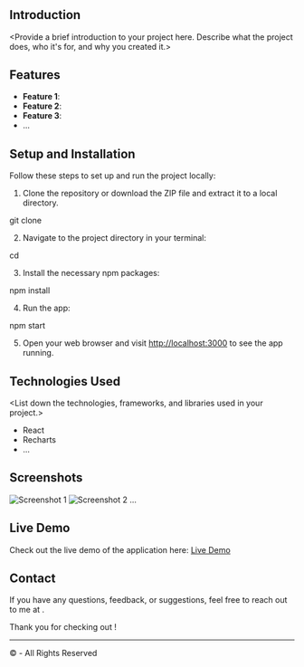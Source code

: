 # <Project Name>

## Introduction

<Provide a brief introduction to your project here. Describe what the project does, who it's for, and why you created it.>

## Features

<List down the main features of your application. Briefly describe each feature and its functionality.>

- **Feature 1**: <Description>
- **Feature 2**: <Description>
- **Feature 3**: <Description>
- ...

## Setup and Installation

Follow these steps to set up and run the project locally:

1. Clone the repository or download the ZIP file and extract it to a local directory.

git clone <Link to your repository>

2. Navigate to the project directory in your terminal:

cd <Project Directory>

3. Install the necessary npm packages:

npm install

4. Run the app:

npm start

5. Open your web browser and visit [http://localhost:3000](http://localhost:3000) to see the app running.

## Technologies Used

<List down the technologies, frameworks, and libraries used in your project.>

- React
- Recharts
- ...

## Screenshots

<Include screenshots of your application. Provide a brief description of each screenshot.>

![Screenshot 1](<Link to screenshot 1>)
![Screenshot 2](<Link to screenshot 2>)
...

## Live Demo

Check out the live demo of the application here: [Live Demo](<Link to live demo>)

## Contact

If you have any questions, feedback, or suggestions, feel free to reach out to me at <Your Email>.

Thank you for checking out <Project Name>!

---

&copy; <Year> <Your Name> - All Rights Reserved

